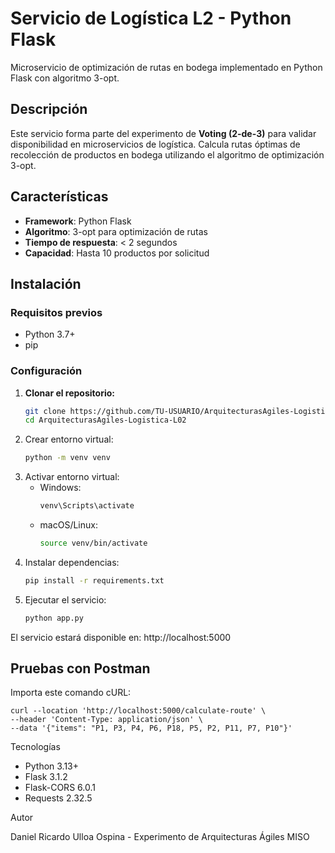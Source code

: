 # Servicio de Logística L2 - Python Flask

Microservicio de optimización de rutas en bodega implementado en Python Flask con algoritmo 3-opt.

## Descripción

Este servicio forma parte del experimento de **Voting (2-de-3)** para validar disponibilidad en microservicios de logística. Calcula rutas óptimas de
recolección de productos en bodega utilizando el algoritmo de optimización 3-opt.

## Características

- **Framework**: Python Flask
- **Algoritmo**: 3-opt para optimización de rutas
- **Tiempo de respuesta**: < 2 segundos
- **Capacidad**: Hasta 10 productos por solicitud

## Instalación

### Requisitos previos
- Python 3.7+
- pip

### Configuración

1. **Clonar el repositorio:**
    ```bash
    git clone https://github.com/TU-USUARIO/ArquitecturasAgiles-Logistica-L02.git
    cd ArquitecturasAgiles-Logistica-L02

2. Crear entorno virtual:
    ```bash
    python -m venv venv
3. Activar entorno virtual:
    - Windows: 
        ```bash
        venv\Scripts\activate
    - macOS/Linux: 
        ```bash
        source venv/bin/activate
4. Instalar dependencias:
    ```bash
    pip install -r requirements.txt
5. Ejecutar el servicio:
    ```bash
    python app.py

El servicio estará disponible en: http://localhost:5000


## Pruebas con Postman

Importa este comando cURL:
    
    curl --location 'http://localhost:5000/calculate-route' \
    --header 'Content-Type: application/json' \
    --data '{"items": "P1, P3, P4, P6, P18, P5, P2, P11, P7, P10"}'

Tecnologías

- Python 3.13+
- Flask 3.1.2
- Flask-CORS 6.0.1
- Requests 2.32.5

Autor

Daniel Ricardo Ulloa Ospina - Experimento de Arquitecturas Ágiles MISO